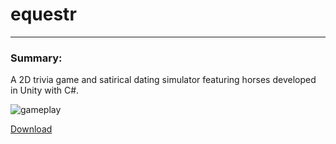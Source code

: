 # equestr
----

### Summary:

A 2D trivia game and satirical dating simulator featuring horses developed in Unity with C#.

![gameplay](http://www.haydenmcfarland.me/images/equestr.gif)

[Download](http://www.haydenmcfarland.me/downloads/equestr_demo.zip)
